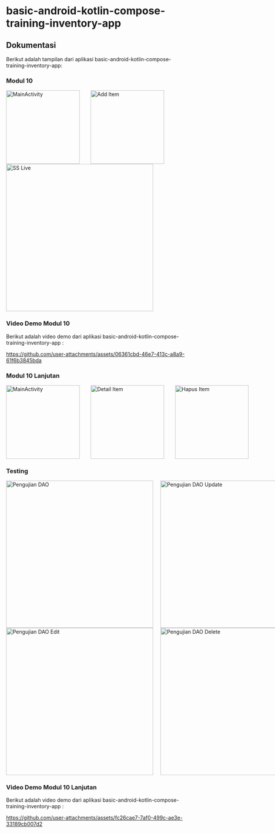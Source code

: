 # basic-android-kotlin-compose-training-inventory-app

## Dokumentasi
Berikut adalah tampilan dari aplikasi basic-android-kotlin-compose-training-inventory-app:
### Modul 10
<div style="display: flex; gap: 30px;">
  <img src="https://github.com/user-attachments/assets/2e501b5e-0b7c-4ffa-a06f-c1fb5b519b40" alt="MainActivity" width="200" />
  <img src="https://github.com/user-attachments/assets/2a3833eb-00f3-41fb-821c-21dfbaeb76b9" alt="Add Item" width="200" />
</div>
<img src="https://github.com/user-attachments/assets/7934f498-14a9-4ef3-a719-8a51a5920497" alt="SS Live" width="400" />


### Video Demo Modul 10
Berikut adalah video demo dari aplikasi basic-android-kotlin-compose-training-inventory-app :

https://github.com/user-attachments/assets/06361cbd-46e7-413c-a8a9-61f6b3845bda

### Modul 10 Lanjutan

<div style="display: flex; gap: 30px;">
  <img src="https://github.com/user-attachments/assets/964f36f8-d516-42db-bc5e-036e1182950d" alt="MainActivity" width="200" />
  <img src="https://github.com/user-attachments/assets/04c511f4-b0c4-4b5e-a530-f5146e7990a8" alt="Detail Item" width="200" />
  <img src="https://github.com/user-attachments/assets/c066c38a-7606-46ea-b2ad-67c1424ba9eb" alt="Hapus Item" width="200" />
</div>

### Testing

<div style="display: flex; gap: 20px">
<img src="https://github.com/user-attachments/assets/8e8ddd4e-6e9a-45a1-9e2c-10a3ef07554c" alt="Pengujian DAO" width="400" />
<img src="https://github.com/user-attachments/assets/dfad27e4-0144-4f1e-9fe2-2b7fd16032cb" alt="Pengujian DAO Update" width="400" />
  
</div>
<div style="display: flex; gap: 20px">
<img src="https://github.com/user-attachments/assets/4462fedc-fd89-4293-8a51-12c1bbd4f088" alt="Pengujian DAO Edit" width="400" />
<img src="https://github.com/user-attachments/assets/7382fa5f-b662-4a95-8644-024688e0ef3b" alt="Pengujian DAO Delete" width="400" />
</div>



### Video Demo Modul 10 Lanjutan
Berikut adalah video demo dari aplikasi basic-android-kotlin-compose-training-inventory-app :

https://github.com/user-attachments/assets/fc26cae7-7af0-499c-ae3e-33189cb007d2


